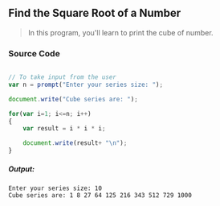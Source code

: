 ## Find the Square Root of a Number

> In this program, you'll learn to print the cube of number.

### Source Code

```javascript

// To take input from the user
var n = prompt("Enter your series size: ");

document.write("Cube series are: ");

for(var i=1; i<=n; i++)
{
    var result = i * i * i;

    document.write(result+ "\n"); 
}

```
##### Output:

    Enter your series size: 10
	Cube series are: 1 8 27 64 125 216 343 512 729 1000
